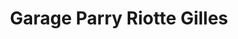 ---
title: "Garage Parry Riotte Gilles"
url: /mainsat/garage-parry-riotte-gilles/
shop: réparation de voitures
---